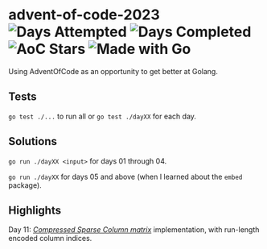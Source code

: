# advent-of-code-2023 ![Days Attempted](https://img.shields.io/badge/Days%20Attempted-12-brightgreen) ![Days Completed](https://img.shields.io/badge/Days%20Completed-9-brightgreen) ![AoC Stars](https://img.shields.io/badge/%E2%AD%90-21-brightgreen) ![Made with Go](https://img.shields.io/badge/Made%20with-Go-%2300ADD8)

Using AdventOfCode as an opportunity to get better at Golang.

## Tests

`go test ./...` to run all or `go test ./dayXX` for each day.

## Solutions

`go run ./dayXX <input>` for days 01 through 04.

`go run ./dayXX` for days 05 and above (when I learned about the `embed` package).

## Highlights

Day 11: _[Compressed Sparse Column matrix](https://en.wikipedia.org/wiki/Sparse_matrix)_ implementation, with run-length encoded column indices.
